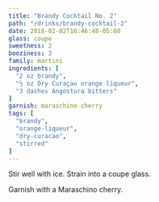 ```yaml
---
title: "Brandy Cocktail No. 2"
path: "/drinks/brandy-cocktail-2"
date: 2018-02-02T16:46:48-05:00
glass: coupe
sweetness: 2
booziness: 3
family: martini
ingredients: [
  "2 oz brandy",
  "½ oz Dry Curaçao orange liqueur",
  "3 dashes Angostura bitters"
]
garnish: maraschino cherry
tags: [
  "brandy",
  "orange-liqueur",
  "dry-curacao",
  "stirred"
]
---
```


Stir well with ice. Strain into a coupe glass.

Garnish with a Maraschino cherry.
